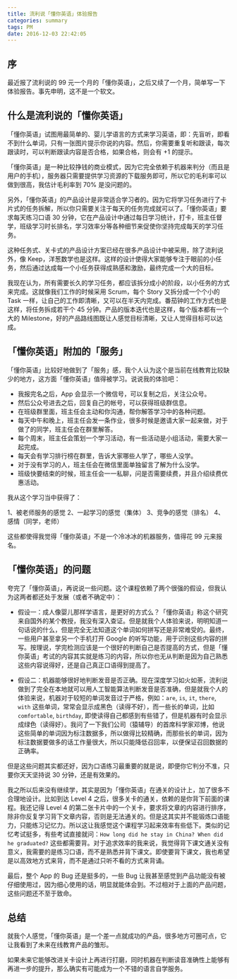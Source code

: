 ```yaml
---
title: 流利说「懂你英语」体验报告
categories: summary
tags: PM
date: 2016-12-03 22:42:05
---
```



## 序

最近报了流利说的 99 元一个月的「懂你英语」，之后又续了一个月，简单写一下体验报告。事先申明，这不是一个软文。

## 什么是流利说的「懂你英语」

「懂你英语」试图用最简单的、婴儿学语言的方式来学习英语，即：先盲听，即看不到什么单词，只有一张图片提示你说的内容。然后，你需要重复听和跟读，每次跟读时，可以判断跟读内容是否合格，如果合格，则会有 +1 的提示。

「懂你英语」是一种比较挣钱的商业模式，因为它完全依赖于机器来判分（而且是用户的手机），服务器只需要提供学习资源的下载服务即可，所以它的毛利率可以做到很高，我估计毛利率到 70% 是没问题的。

另外，「懂你英语」的产品设计是非常适合学习者的。因为它将学习任务进行了卡片式的任务拆解，所以你只需要关注于每天的任务完成就可以了。「懂你英语」要求每天练习口语 30 分钟，它在产品设计中通过每日学习统计，打卡，班主任督学，班级学习时长排名，学习效率分等各种细节来促使你坚持完成每天的学习任务。

这种任务式、关卡式的产品设计方案已经在很多产品设计中被采用，除了流利说外，像 Keep，洋葱数学也是这样。这样的设计使得大家能够专注于眼前的小任务，然后通过达成每一个小任务获得成熟感和激励，最终完成一个大的目标。

我现在认为，所有需要长久的学习任务，都应该拆分成小的阶段，以小任务的方式来完成。这就像我们工作的时候采用 Scrum，每个 Story 又拆分成一个个小的 Task 一样，让自己的工作即清晰，又可以在半天内完成。番茄钟的工作方式也是这样，将任务拆成若干个 45 分钟。产品的版本迭代也是这样，每个版本都有一个大的 Milestone，好的产品路线图既让人感觉目标清晰，又让人觉得目标可以达成。

## 「懂你英语」附加的「服务」

「懂你英语」比较好地做到了「服务」感，我个人认为这个是当前在线教育比较缺少的地方，这方面「懂你英语」值得被学习。说说我的体验吧：

 * 我报完名之后，App 会显示一个微信号，可以复制之后，关注公众号。
 * 然后公众号进去之后，回复自己的帐号，可以获得班级群信息。
 * 在班级群里面，班主任会主动和你沟通，帮你解答学习中的各种问题。
 * 每天中午和晚上，班主任会发一条作业，很多时候是邀请大家一起来做，对于做了的同学，班主任会在群里解答。
 * 每个周末，班主任会策划一个学习活动，有一些活动是小组活动，需要大家一起完成。
 * 每天会有学习排行榜在群里，告诉大家哪些人学了，哪些人没学。
 * 对于没有学习的人，班主任会在微信里面单独留言了解为什么没学。
 * 班级快要结束的时候，班主任会一一私聊，问是否需要续费，并且介绍续费优惠活动。

我从这个学习当中获得了：

 1、被老师服务的感觉
 2、一起学习的感觉（集体）
 3、竞争的感觉（排名）
 4、感情（同学，老师）

这些都使得我觉得「懂你英语」不是一个冷冰冰的机器服务，值得花 99 元来报名。

## 「懂你英语」的问题

夸完了「懂你英语」，再说说一些问题。这个课程依赖了两个很强的假设，但我认为这两者都还处于发展（或者不确定中）：

 * 假设一：成人像婴儿那样学语言，是更好的方式么？「懂你英语」称这个研究来自国外的某个教授，我没有深入查证。但是就我个人体验来说，明明知道一句话说的什么，但是完全无法知道这个单词如何拼写还是非常难受的。最终，一些用户甚至拿另一个手机打开 Google 的听写功能，用于识别这些内容的拼写。按理说，学完检测应该是一个很好的判断自己是否提高的方式，但是「懂你英语」考试的内容其实就是练习的内容，所以你也无从判断是因为自己熟悉这些内容说得好，还是自己真正口语得到提高了。

 * 假设二：机器能够很好地判断发音是否正确。现在深度学习如火如荼，流利说做到了完全在本地就可以用人工智能算法判断发音是否准确，但是就我个人的体验来说，机器对于较短的单词发音过于严格，例如：`are`, `is`, `it`, `there`, `with` 这些单词，常常会显示成黑色（读得不好），而一些长的单词，比如 `comfortable`, `birthday`, 即使读得自己都感到有些错了，但是机器有时会显示成绿色（读得好）。我问了一下我们公司（猿辅导）的首席科学家邓博，他说这些简单的单词因为标注数据多，所以做得比较精确，而那些长的单词，因为标注数据要做多的话工作量很大，所以只能降低召回率，以便保证召回数据的正确率。

但是这些问题其实都还好，因为口语练习最重要的就是说，即便你它判分不准，只要你天天坚持说 30 分钟，还是有效果的。

我之所以后来没有继续学，其实是因为「懂你英语」在通关的设计上，加了很多不合理地设计。比如到达 Level 4 之后，很多关卡的通关，依赖的是你背下前面的课程。我还记得 Level 4 的第二张卡片中的一个关卡，要求将文章的内容进行排序，除非你反复学习背下文章内容，否则是无法通关的。但是这其实并不能锻炼口语能力，只能练习记忆力。所以这让我感觉这个课程学习起来效率有些低下。类似的记忆考试挺多，有些考试直接就问：`How long did he stay in China? When did he graduated?` 这些都需要背。对于追求效率的我来说，我觉得背下课文通关没有意义，我需要的是练习口语，而不是熟悉并背下课文。即使要背下课文，我也希望是以高效地方式来背，而不是通过只听不看的方式来背诵。

最后，整个 App 的 Bug 还是挺多的，一些 Bug 让我甚至感觉到产品功能没有被仔细使用过，因为细心使用的话，明显就能体会到。不过相对于上面的产品问题，这些问题还不至于致命。

## 总结

就我个人感觉，「懂你英语」是一个差一点就成功的产品，很多地方可圈可点，它让我看到了未来在线教育产品的雏形。

如果未来它能够改进关卡设计上再进行打磨，同时机器在判断读音准确性上能够有再进一步的提升，那么确实有可能成为一个不错的语言自学服务。
